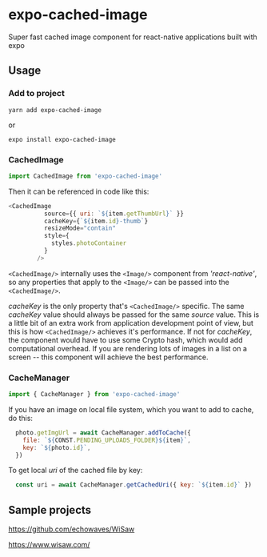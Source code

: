 # expo-cached-image
Super fast cached image component for react-native applications built with expo

## Usage
### Add to project
```
yarn add expo-cached-image
```
or
```
expo install expo-cached-image
```
### CachedImage
```JavaScript
import CachedImage from 'expo-cached-image'
```

Then it can be referenced in code like this:
```JavaScript
<CachedImage
          source={{ uri: `${item.getThumbUrl}` }}
          cacheKey={`${item.id}-thumb`}
          resizeMode="contain"
          style={
            styles.photoContainer
          }
        />
```        

`<CachedImage/>` internally uses the `<Image/>` component from *'react-native'*, so any properties that apply to the `<Image/>` can be passed into the `<CachedImage/>`.

*cacheKey* is the only property that's `<CachedImage/>` specific. The same *cacheKey* value should always be passed for the same *source* value. This is a little bit of an extra work from application development point of view, but this is how `<CachedImage/>` achieves it's performance. If not for *cacheKey*, the component would have to use some Crypto hash, which would add computational overhead. If you are rendering lots of images in a list on a screen -- this component will achieve the best performance.

### CacheManager
```JavaScript
import { CacheManager } from 'expo-cached-image'
```

If you have an image on local file system, which you want to add to cache, do this:
```JavaScript
  photo.getImgUrl = await CacheManager.addToCache({
    file: `${CONST.PENDING_UPLOADS_FOLDER}${item}`,
    key: `${photo.id}`,
  })
```

To get local *uri* of the cached file by key:
```JavaScript
  const uri = await CacheManager.getCachedUri({ key: `${item.id}` })
```


## Sample projects
https://github.com/echowaves/WiSaw

https://www.wisaw.com/
